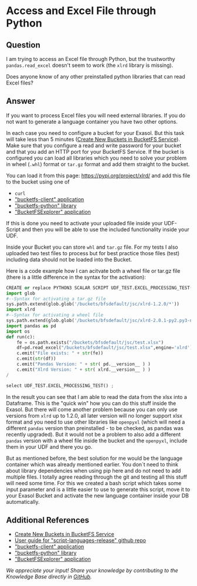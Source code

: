 # Access and Excel File through Python

## Question
I am trying to access an Excel file through Python, but the trustworthy `pandas.read_excel` doesn't seem to work (the `xlrd` library is missing).

Does anyone know of any other preinstalled python libraries that can read Excel files?

## Answer
If you want to process Excel files you will need external libraries. If you do not want to generate a language container you have two other options.

In each case you need to configure a bucket for your Exasol. But this task will take less than 5 minutes  ([Create New Buckets in BucketFS Service](https://docs.exasol.com/administration/on-premise/bucketfs/create_new_bucket_in_bucketfs_service.htm)). Make sure that you configure a read and write password for your bucket and that you add an HTTP port for your BucketFS Service. If the bucket is configured you can load all libraries which you need to solve your problem in wheel (`.whl`) format or `tar.gz` format and add them straight to the bucket. 

You can load it from this page: https://pypi.org/project/xlrd/ and add this file to the bucket using one of

* `curl`
* ["bucketfs-client" application](https://github.com/exasol/bucketfs-client/blob/main/doc/user_guide/user_guide.md)
* ["bucketfs-python" library](https://exasol.github.io/bucketfs-python/user_guide/user_guide.html)
* ["BucketFSExplorer" application](https://github.com/exasol/bucketfs-explorer)

If this is done you need to activate your uploaded file inside your UDF-Script and then you will be able to use the included functionality inside your UDF.

Inside your Bucket you can store `whl` and `tar.gz` file. For my tests I also uploaded two test files to process but for best practice those files (test) including data should not be loaded into the Bucket.

Here is a code example how I can acitvate both a wheel file or tar.gz file (there is a little difference in the syntax for the activation):

```python
CREATE or replace PYTHON3 SCALAR SCRIPT UDF_TEST.EXCEL_PROCESSING_TEST() EMITS ( "RES" VARCHAR(2000000) UTF8) AS  
import glob  
#--Syntax for activating a tar.gz file  
sys.path.extend(glob.glob('/buckets/bfsdefault/jsc/xlrd-1.2.0/*'))  
import xlrd  
#--Syntax for activating a wheel file  
sys.path.extend(glob.glob('/buckets/bfsdefault/jsc/xlrd-2.0.1-py2.py3-none-any.whl'))  
import pandas as pd  
import os  
def run(c):  
	fe = os.path.exists("/buckets/bfsdefault/jsc/test.xlsx")  
	df=pd.read_excel("/buckets/bfsdefault/jsc/test.xlsx",engine='xlrd')  
	c.emit("File exists: " + str(fe))  
	c.emit(str(df))  
	c.emit("Pandas Version: " + str( pd.__version__ ) )  
	c.emit("Xlrd Version: " + str( xlrd.__version__ ) )  
/

select UDF_TEST.EXCEL_PROCESSING_TEST() ;
```

In the result you can see that I am able to read the data from the xlsx into a Dataframe. This is the "quick win" how you can do this stuff inside the Exasol. But there will come another problem because you can only use versions from `xlrd` up to 1.2.0, all later version will no longer support xlsx format and you need to use other libraries like `openpyxl` (which will need a different `pandas` version than preinstalled - to be checked, as pandas was recently upgraded). But it would not be a problem to also add a different `pandas` version with a wheel file inside the bucket and the `openpyxl`, include them in your UDF and there you go.

But as mentioned before, the best solution for me would be the language container which was already mentioned earlier. You don´t need to think about library dependencies when using pip here and do not need to add multiple files. I totally agree reading through the git and testing all this stuff will need some time. For this we created a bash script which takes some input parameter and is a little easier to use to generate this script, move it to your Exasol Bucket and activate the new language container inside your DB automatically.

## Additional References

* [Create New Buckets in BucketFS Service](https://docs.exasol.com/administration/on-premise/bucketfs/create_new_bucket_in_bucketfs_service.htm)
* [User guide for "script-languages-release" github repo](https://github.com/exasol/script-languages-release/blob/master/doc/user_guide/usage.md)
* ["bucketfs-client" application](https://github.com/exasol/bucketfs-client/blob/main/doc/user_guide/user_guide.md)
* ["bucketfs-python" library](https://exasol.github.io/bucketfs-python/user_guide/user_guide.html)
* ["BucketFSExplorer" application](https://github.com/exasol/bucketfs-explorer)

*We appreciate your input! Share your knowledge by contributing to the Knowledge Base directly in [GitHub](https://github.com/exasol/public-knowledgebase).* 
